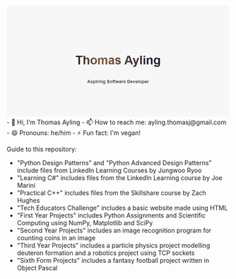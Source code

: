 <picture>
 <img alt="YOUR-ALT-TEXT" src="github_banner.png">
</picture>
- 👋 Hi, I’m Thomas Ayling
- 📫 How to reach me: ayling.thomasj@gmail.com
- 😄 Pronouns: he/him
- ⚡ Fun fact: I'm vegan! 

Guide to this repository:
- "Python Design Patterns" and "Python Advanced Design Patterns" include files from LinkedIn Learning Courses by Jungwoo Ryoo
- "Learning C#" includes files from the LinkedIn Learning course by Joe Marini
- "Practical C++" includes files from the Skillshare course by Zach Hughes
- "Tech Educators Challenge" includes a basic website made using HTML 
- "First Year Projects" includes Python Assignments and Scientific Computing using NumPy, Matplotlib and SciPy
- "Second Year Projects" includes an image recognition program for counting coins in an image
- "Third Year Projects" includes a particle physics project modelling deuteron formation and a robotics project using TCP sockets
- "Sixth Form Projects" includes a fantasy football project written in Object Pascal

<!---
tomjayling/tomjayling is a ✨ special ✨ repository because its `README.md` (this file) appears on your GitHub profile.
You can click the Preview link to take a look at your changes.
--->
